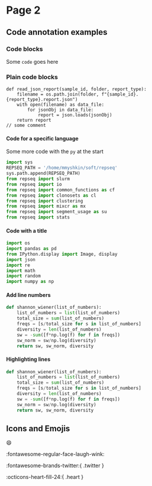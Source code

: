 # Page 2

## Code annotation examples


### Code blocks

Some `code` goes here

### Plain code blocks

```
def read_json_report(sample_id, folder, report_type):
    filename = os.path.join(folder, f"{sample_id}.{report_type}.report.json")
    with open(filename) as data_file:    
        for jsonObj in data_file:
            report = json.loads(jsonObj)
    return report
// some comment
```

#### Code for a specific language

Some more code with the `py` at the start

``` py
import sys
REPSEQ_PATH = '/home/mmyshkin/soft/repseq'
sys.path.append(REPSEQ_PATH)
from repseq import slurm
from repseq import io
from repseq import common_functions as cf
from repseq import clonosets as cl
from repseq import clustering
from repseq import mixcr as mx
from repseq import segment_usage as su
from repseq import stats
```

#### Code with a title

``` py title="import useful packages"
import os
import pandas as pd
from IPython.display import Image, display
import json
import re
import math
import random
import numpy as np
```

#### Add line numbers 


``` py linenums="1"
def shannon_wiener(list_of_numbers):
    list_of_numbers = list(list_of_numbers)
    total_size = sum(list_of_numbers)
    freqs = [s/total_size for s in list_of_numbers]
    diversity = len(list_of_numbers)
    sw = -sum([f*np.log(f) for f in freqs])
    sw_norm = sw/np.log(diversity)
    return sw, sw_norm, diversity
```

#### Highlighting lines

``` py hl_lines="5 6 7"
def shannon_wiener(list_of_numbers):
    list_of_numbers = list(list_of_numbers)
    total_size = sum(list_of_numbers)
    freqs = [s/total_size for s in list_of_numbers]
    diversity = len(list_of_numbers)
    sw = -sum([f*np.log(f) for f in freqs])
    sw_norm = sw/np.log(diversity)
    return sw, sw_norm, diversity
```

## Icons and Emojis

:smile:

:fontawesome-regular-face-laugh-wink:

:fontawesome-brands-twitter:{ .twitter }

:octicons-heart-fill-24:{ .heart }

